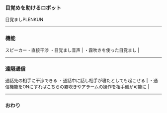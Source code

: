 ### 目覚めを助けるロボット
目覚ましPLENKUN



---


### 機能
スピーカー・直接干渉
・目覚まし音声 |
・霧吹きを使った目覚まし |

---


### 遠隔通信

通話先の相手に干渉できる
・通話中に話し相手が寝たとしても起こせる |
・通信機能をONにすればこちらの霧吹きやアラームの操作を相手側が可能に |

---


### おわり
